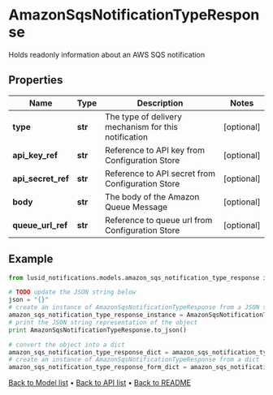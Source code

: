 # AmazonSqsNotificationTypeResponse

Holds readonly information about an AWS SQS notification

## Properties
Name | Type | Description | Notes
------------ | ------------- | ------------- | -------------
**type** | **str** | The type of delivery mechanism for this notification | [optional] 
**api_key_ref** | **str** | Reference to API key from Configuration Store | [optional] 
**api_secret_ref** | **str** | Reference to API secret from Configuration Store | [optional] 
**body** | **str** | The body of the Amazon Queue Message | [optional] 
**queue_url_ref** | **str** | Reference to queue url from Configuration Store | [optional] 

## Example

```python
from lusid_notifications.models.amazon_sqs_notification_type_response import AmazonSqsNotificationTypeResponse

# TODO update the JSON string below
json = "{}"
# create an instance of AmazonSqsNotificationTypeResponse from a JSON string
amazon_sqs_notification_type_response_instance = AmazonSqsNotificationTypeResponse.from_json(json)
# print the JSON string representation of the object
print AmazonSqsNotificationTypeResponse.to_json()

# convert the object into a dict
amazon_sqs_notification_type_response_dict = amazon_sqs_notification_type_response_instance.to_dict()
# create an instance of AmazonSqsNotificationTypeResponse from a dict
amazon_sqs_notification_type_response_form_dict = amazon_sqs_notification_type_response.from_dict(amazon_sqs_notification_type_response_dict)
```
[Back to Model list](../README.md#documentation-for-models) &#8226; [Back to API list](../README.md#documentation-for-api-endpoints) &#8226; [Back to README](../README.md)


